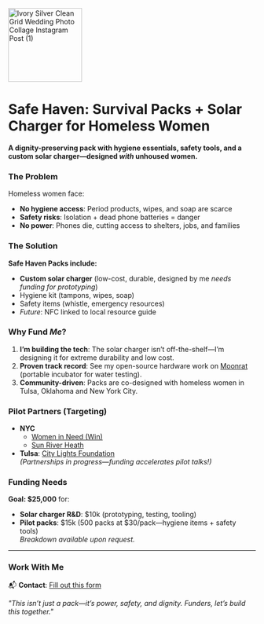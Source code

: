 <img width="150" height="150" alt="Ivory Silver Clean Grid Wedding Photo Collage Instagram Post (1)" src="https://github.com/user-attachments/assets/6802e512-5ecc-45ce-9320-545a0d7501ae" />


# Safe Haven: Survival Packs + Solar Charger for Homeless Women  
**A dignity-preserving pack with hygiene essentials, safety tools, and a custom solar charger—designed *with* unhoused women.**  

### The Problem  
Homeless women face:  
- **No hygiene access**: Period products, wipes, and soap are scarce
- **Safety risks**: Isolation + dead phone batteries = danger
- **No power**: Phones die, cutting access to shelters, jobs, and families

### The Solution  
**Safe Haven Packs include:**  
- **Custom solar charger** (low-cost, durable, designed by me *needs funding for prototyping*)  
- Hygiene kit (tampons, wipes, soap)  
- Safety items (whistle, emergency resources)  
- *Future*: NFC linked to local resource guide  

### **Why Fund *Me*?**  
1. **I’m building the tech**: The solar charger isn’t off-the-shelf—I’m designing it for extreme durability and low cost.  
2. **Proven track record**: See my open-source hardware work on [Moonrat](https://github.com/PubInv/moonrat) (portable incubator for water testing). 
3. **Community-driven**: Packs are co-designed with homeless women in Tulsa, Oklahoma and New York City. 

### Pilot Partners (Targeting)  
- **NYC**
  - [Women in Need (Win)](https://www.winnyc.org)
  - [Sun River Heath](https://www.sunriver.org/) 
- **Tulsa**: [City Lights Foundation](https://www.citylightstulsa.org)  
*(Partnerships in progress—funding accelerates pilot talks!)*  

### Funding Needs  
**Goal: $25,000** for:  
- **Solar charger R&D**: $10k (prototyping, testing, tooling)  
- **Pilot packs**: $15k (500 packs at $30/pack—hygiene items + safety tools)  
*Breakdown available upon request.*  

---

### Work With Me  
📬 **Contact**: [Fill out this form](https://docs.google.com/forms/d/1LM7rc1nHqn-ybAbg4BW9wC9X--DqfR5mVQ_UXCVOfLU)

*"This isn’t just a pack—it’s power, safety, and dignity. Funders, let’s build this together."*  
